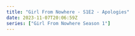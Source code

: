 ```yaml
---
title: "Girl From Nowhere - S1E2 - Apologies"
date: 2023-11-07T20:06:59Z
series: ["Girl From Nowhere Season 1"]
---
```



<mux-player stream-type="on-demand"
  src="https://kp3d-my.sharepoint.com/personal/ryoo_kp3d_onmicrosoft_com/_layouts/15/download.aspx?share=EU3x5xc01DBMguHD8lTkyLkBuUUlTcVxW3GoJj2QOQO_Zg" prefer-playback="mse" controls>
  </mux-player>
  
  
  <script src="https://cdn.jsdelivr.net/npm/@mux/mux-player"></script>
  
 <script type="application/ld+json">
 {
  "@context": "https://schema.org/",
  "@type": "VideoObject",
  "name": "Girl From Nowhere - S1E2 - Apologies",
  "contentUrl": "https://stream.mux.com/rP00zsDeuAZBEJ77315GshpVs87MSweq1ElfQSjjiZdE.m3u8",
  "thumbnailUrl": "https://www.themoviedb.org/t/p/original/zcYqSMR4PcD4zFnVuXIGgt2Qi5.jpg?width=314&fit_mode=preserve&time=25",
  "uploadDate": "2023-11-07T20:06:59Z",
}

</script>
